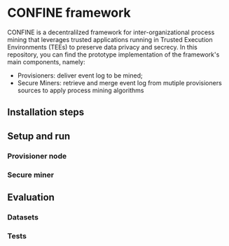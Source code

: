 # CONFINE framework
CONFINE is a decentralilzed framework for inter-organizational process mining that leverages trusted applications running in Trusted Execution Environments (TEEs) to preserve data privacy and secrecy. In this repository, you can find the prototype implementation of the framework's main components, namely:

- Provisioners: deliver event log to be mined;
- Secure Miners:  retrieve and merge event log from mutiple provisioners sources to apply process mining algorithms
## Installation steps
## Setup and run
### Provisioner node
### Secure miner
## Evaluation
### Datasets
### Tests
